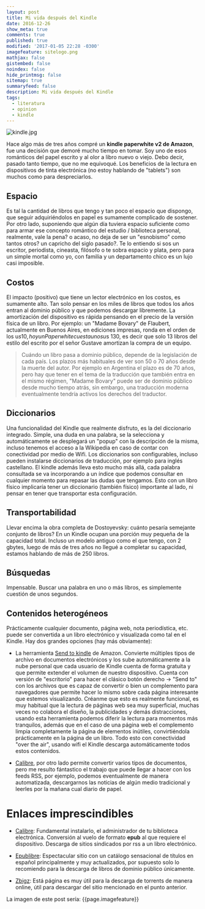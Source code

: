 ```yaml
---
layout: post
title: Mi vida después del Kindle
date: 2016-12-26
show_meta: true
comments: true
published: true
modified: '2017-01-05 22:28 -0300'
imagefeature: sitelogo.png
mathjax: false
gistembed: false
noindex: false
hide_printmsg: false
sitemap: true
summaryfeed: false
description: Mi vida después del Kindle
tags:
  - literatura
  - opinion
  - kindle
---
```


![kindle.jpg]({{site.baseurl}}/images/kindle.jpg)

Hace algo más de tres años compré un **kindle paperwhite v2 de Amazon**, fue
una decisión que demoré mucho tiempo en tomar. Soy uno de esos románticos del
papel escrito y al olor a libro nuevo o viejo. Debo decir, pasado tanto tiempo,
que no me equivoqué. Los beneficios de la lectura en dispositivos de tinta
electrónica (no estoy hablando de "tablets") son muchos como para
despreciarlos.  <!-- break -->

## Espacio

Es tal la cantidad de libros que tengo y tan poco el espacio que dispongo, que
seguir adquiriéndolos en papel es sumamente complicado de sostener. Por otro
lado, suponiendo que algún día tuviera espacio suficiente como para armar ese
concepto romántico del estudio / biblioteca personal, realmente, vale la pena?
o acaso, no deja de ser un "esnobismo" como tantos otros? un capricho del siglo
pasado?. Te lo entiendo si sos un escritor, periodista, cineasta, filósofo o te
sobra espacio y plata, pero para un simple mortal como yo, con familia y un
departamento chico es un lujo casi imposible.

## Costos

El impacto (positivo) que tiene un lector electrónico en los costos, es
sumamente alto.  Tan solo pensar en los miles de libros que todos los años
entran al dominio público y que podemos descargar libremente. La amortización
del dispositivo es rápida pensando en el precio de la versión física de un
libro. Por ejemplo: un "Madame Bovary" de Flaubert, actualmente en Buenos
Aires, en ediciones impresas, ronda en el orden de los u$s 10, hoy un
Paperwhite cuesta unos u$s 130, es decir que solo 13 libros del estilo del
escrito por el señor Gustave amortizan la compra de un equipo.

> Cuándo un libro pasa a dominio público, depende de la legislación de cada
> país. Los plazos más habituales de ver son 50 o 70 años desde la muerte del
> autor. Por ejemplo en Argentina el plazo es de 70 años, pero hay que tener en
> el tema de la traducción que también entra en el mismo régimen, "Madame
> Bovary" puede ser de dominio público desde mucho tiempo atrás, sin embargo,
> una traducción moderna eventualmente tendría activos los derechos del
> traductor. 

## Diccionarios

Una funcionalidad del Kindle que realmente disfruto, es la del diccionario
integrado. Simple, una duda en una palabra, se la selecciona y automáticamente
se desplegará un "popup" con la descripción de la misma, incluso tenemos el
acceso a la Wikipedia en caso de contar con conectividad por medio de Wifi.
Los diccionarios son configurables, incluso pueden instalarse diccionarios de
traducción, por ejemplo para inglés castellano. El kindle además lleva esto
mucho más allá, cada palabra consultada se va incorporando a un índice que
podemos consultar en cualquier momento para repasar las dudas que tengamos.
Esto con un libro físico implicaría tener un diccionario (también físico)
importante al lado, ni pensar en tener que transportar esta configuración.

## Transportabilidad

Llevar encima la obra completa de Dostoyevsky: cuánto pesaría semejante
conjunto de libros? En un Kindle ocupan una porción muy pequeña de la capacidad
total. Incluso un modelo antiguo como el que tengo, con 2 gbytes, luego de más
de tres años no llegué a completar su capacidad, estamos hablando de más de 250
libros. 

## Búsquedas

Impensable. Buscar una palabra en uno o más libros, es simplemente cuestión de
unos segundos.

## Contenidos heterogéneos

Prácticamente cualquier documento, página web, nota periodística, etc. puede
ser convertida a un libro electrónico y visualizada como tal en el Kindle. Hay
dos grandes opciones (hay más obviamente):

* La herramienta [Send to kindle](https://www.amazon.com/gp/sendtokindle) de
Amazon. Convierte múltiples tipos de archivo en documentos electrónicos y los
sube automáticamente a la nube personal que cada usuario de Kindle cuenta de
forma gratuita y que permite extender el volumen de nuestro dispositivo. Cuenta
con versión de "escritorio" para hacer el clásico botón derecho -> "Send to"
con los archivos que es capaz de convertir o bien un complemento para
navegadores que permite hacer lo mismo sobre cada página interesante que
estemos visualizando. Créanme que esto es realmente funcional, es muy habitual
que la lectura de páginas web sea muy superficial, muchas veces no colabora el
diseño, la publicidades y demás distracciones, usando esta herramienta podemos
diferir la lectura para momentos más tranquilos, además que en el caso de una
página web el complemento limpia completamente la página de elementos inútiles,
convirtiéndola prácticamente en la página de un libro. Todo esto con
conectividad "over the air", usando wifi el Kindle descarga automáticamente
todos estos contenidos.


* [Calibre](https://calibre-ebook.com/), por otro lado permite convertir varios
tipos de documentos, pero me resulto fántastico el trabajo que puede llegar a
hacer con los feeds RSS, por ejemplo, podemos eventualmente de manera
automatizada, descargarnos las noticias de algún medio tradicional y leerles
por la mañana cual diario de papel.


# Enlaces imprescindibles

* [Calibre](https://calibre-ebook.com/): Fundamental instalarlo, el
  administrador de tu biblioteca electrónica. Conversión al vuelo de formato
  **epub** al que requiere el dispositivo. Descarga de sitios sindicados por
  rss a un libro electrónico.

* [Epublibre](https://www.epublibre.org): Espectacular sitio con un catálogo
  sensacional de títulos en español principalmente y muy actualizados, por
  supuesto solo lo recomiendo para la descarga de libros de dominio público
  únicamente.

* [Zbigz](https://www.zbigz.com/): Está página es muy útil para la descarga de
  torrents de manera online, útil para descargar del sitio mencionado en el
  punto anterior.

La imagen de este post sería: 
{{page.imagefeature}}
